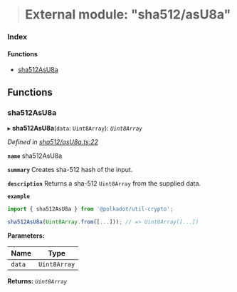 > # External module: "sha512/asU8a"

### Index

#### Functions

* [sha512AsU8a](_sha512_asu8a_.md#sha512asu8a)

## Functions

###  sha512AsU8a

▸ **sha512AsU8a**(`data`: `Uint8Array`): *`Uint8Array`*

*Defined in [sha512/asU8a.ts:22](https://github.com/polkadot-js/common/blob/0ec2dae/packages/util-crypto/src/sha512/asU8a.ts#L22)*

**`name`** sha512AsU8a

**`summary`** Creates sha-512 hash of the input.

**`description`** 
Returns a sha-512 `Uint8Array` from the supplied data.

**`example`** 
<BR>

```javascript
import { sha512AsU8a } from '@polkadot/util-crypto';

sha512AsU8a(Uint8Array.from([...])); // => Uint8Array([...])
```

**Parameters:**

Name | Type |
------ | ------ |
`data` | `Uint8Array` |

**Returns:** *`Uint8Array`*